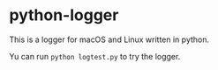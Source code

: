 # python-logger
This is a logger for macOS and Linux written in python.

Yu can run `python logtest.py` to try the logger.